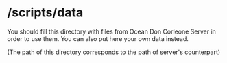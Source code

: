 /scripts/data
=============

You should fill this directory with files from Ocean Don Corleone Server in
order to use them. You can also put here your own data instead.

(The path of this directory corresponds to the path of server's counterpart)